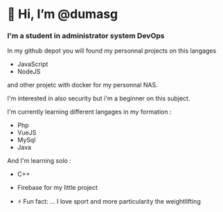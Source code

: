 # 👋 Hi, I’m @dumasg
### I'm a student in administrator system DevOps

In my github depot you will found my personnal projects on this langages
- JavaScript
- NodeJS

and other projetc with docker for my personnal NAS.

I'm interested in also security but i'm a beginner on this subject.

I'm currently learning different langages in my formation : 
- Php
- VueJS
- MySql
- Java

And I'm learning solo : 
- C++
- Firebase for my little project

- ⚡ Fun fact: ...
I love sport and more particularity the weightlifting

